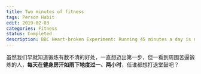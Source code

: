 ```yaml
---
title: Two minutes of fitness
tags: Person Habit
edit: 2019-02-03
categories: Fitness
status: Completed
description: BBC Heart-broken Experiment: Running 45 minutes a day is not as good as 2 minutes a week?
---
```


虽然我们早就知道锻炼有数不清的好处，一直想迈出第一步，但一看到周围苦逼锻炼的人，**每天在健身房汗如雨下地度过一、两小时**，任谁都想打退堂鼓吧？

